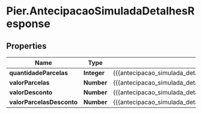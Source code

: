 # Pier.AntecipacaoSimuladaDetalhesResponse

## Properties
Name | Type | Description | Notes
------------ | ------------- | ------------- | -------------
**quantidadeParcelas** | **Integer** | {{{antecipacao_simulada_detalhes_response_quantidade_parcelas_value}}} | [optional] 
**valorParcelas** | **Number** | {{{antecipacao_simulada_detalhes_response_valor_parcelas_value}}} | [optional] 
**valorDesconto** | **Number** | {{{antecipacao_simulada_detalhes_response_valor_desconto_value}}} | [optional] 
**valorParcelasDesconto** | **Number** | {{{antecipacao_simulada_detalhes_response_valor_parcelas_desconto_value}}} | [optional] 


